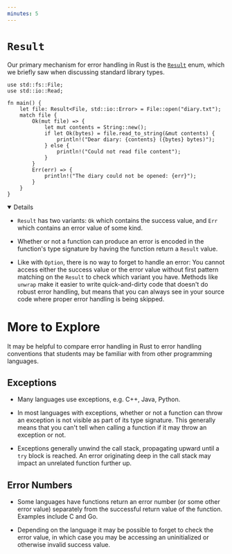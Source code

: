 ```yaml
---
minutes: 5
---
```


# `Result`

Our primary mechanism for error handling in Rust is the [`Result`] enum, which
we briefly saw when discussing standard library types.

```rust,editable
use std::fs::File;
use std::io::Read;

fn main() {
    let file: Result<File, std::io::Error> = File::open("diary.txt");
    match file {
        Ok(mut file) => {
            let mut contents = String::new();
            if let Ok(bytes) = file.read_to_string(&mut contents) {
                println!("Dear diary: {contents} ({bytes} bytes)");
            } else {
                println!("Could not read file content");
            }
        }
        Err(err) => {
            println!("The diary could not be opened: {err}");
        }
    }
}
```

[`Result`]: https://doc.rust-lang.org/stable/std/result/enum.Result.html

<details open="true">

- `Result` has two variants: `Ok` which contains the success value, and `Err`
  which contains an error value of some kind.

- Whether or not a function can produce an error is encoded in the function's
  type signature by having the function return a `Result` value.

- Like with `Option`, there is no way to forget to handle an error: You cannot
  access either the success value or the error value without first pattern
  matching on the `Result` to check which variant you have. Methods like
  `unwrap` make it easier to write quick-and-dirty code that doesn't do robust
  error handling, but means that you can always see in your source code where
  proper error handling is being skipped.

# More to Explore

It may be helpful to compare error handling in Rust to error handling
conventions that students may be familiar with from other programming languages.

## Exceptions

- Many languages use exceptions, e.g. C++, Java, Python.

- In most languages with exceptions, whether or not a function can throw an
  exception is not visible as part of its type signature. This generally means
  that you can't tell when calling a function if it may throw an exception or
  not.

- Exceptions generally unwind the call stack, propagating upward until a `try`
  block is reached. An error originating deep in the call stack may impact an
  unrelated function further up.

## Error Numbers

- Some languages have functions return an error number (or some other error
  value) separately from the successful return value of the function. Examples
  include C and Go.

- Depending on the language it may be possible to forget to check the error
  value, in which case you may be accessing an uninitialized or otherwise
  invalid success value.

</details>
